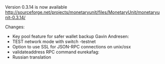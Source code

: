 Version 0.3.14 is now available
http://sourceforge.net/projects/monetaryunit/files/MonetaryUnit/monetaryunit-0.3.14/

Changes:
* Key pool feature for safer wallet backup
Gavin Andresen:
* TEST network mode with switch -testnet
* Option to use SSL for JSON-RPC connections on unix/osx
* validateaddress RPC command
eurekafag:
* Russian translation
